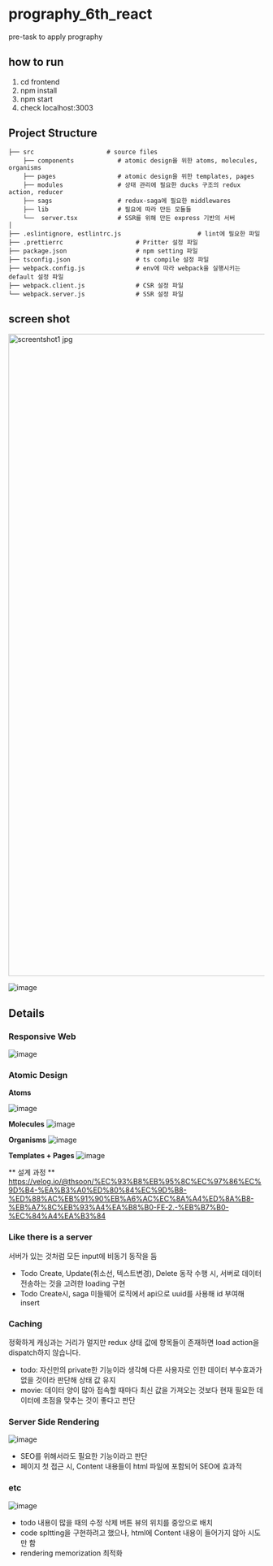 # prography_6th_react
pre-task to apply prography

## how to run
1. cd frontend
2. npm install
3. npm start
4. check localhost:3003

## Project Structure
    ├── src                    # source files
        ├── components            # atomic design을 위한 atoms, molecules, organisms
        ├── pages                 # atomic design을 위한 templates, pages
        ├── modules               # 상태 관리에 필요한 ducks 구조의 redux action, reducer 
        ├── sags                  # redux-saga에 필요한 middlewares
        ├── lib                   # 필요에 따라 만든 모듈들
        └──  server.tsx           # SSR를 위해 만든 express 기반의 서버
    │   
    ├── .eslintignore, estlintrc.js                     # lint에 필요한 파일
    ├── .prettierrc                    # Pritter 설정 파일
    ├── package.json                   # npm setting 파일
    ├── tsconfig.json                  # ts compile 설정 파일
    ├── webpack.config.js              # env에 따라 webpack을 실행시키는 default 설정 파일
    ├── webpack.client.js              # CSR 설정 파일
    └── webpack.server.js              # SSR 설정 파일

## screen shot
<img width="1265" alt="screentshot1 jpg" src="https://user-images.githubusercontent.com/40534721/75902938-2f458280-5e84-11ea-8b64-4d76f6f97e3f.PNG">

![image](https://user-images.githubusercontent.com/40534721/75903005-44baac80-5e84-11ea-92d5-946cb9389db5.png)



## Details
### Responsive Web
![image](https://user-images.githubusercontent.com/40534721/75903574-21dcc800-5e85-11ea-85be-1eb1752624f2.png)


### Atomic Design
**Atoms**

![image](https://user-images.githubusercontent.com/40534721/75903960-b6472a80-5e85-11ea-87eb-230c175562b1.png)

**Molecules**
![image](https://user-images.githubusercontent.com/40534721/75904012-cced8180-5e85-11ea-9494-0c4eaa4f8a51.png)


**Organisms**
![image](https://user-images.githubusercontent.com/40534721/75904082-e7275f80-5e85-11ea-9d6c-3577f3f8f99f.png)


**Templates + Pages**
![image](https://user-images.githubusercontent.com/40534721/75904147-04f4c480-5e86-11ea-8fc8-efb0c028ab03.png)


** 설계 과정 **
https://velog.io/@thsoon/%EC%93%B8%EB%95%8C%EC%97%86%EC%9D%B4-%EA%B3%A0%ED%80%84%EC%9D%B8-%ED%88%AC%EB%91%90%EB%A6%AC%EC%8A%A4%ED%8A%B8-%EB%A7%8C%EB%93%A4%EA%B8%B0-FE-2.-%EB%B7%B0-%EC%84%A4%EA%B3%84


### Like there is a server
서버가 있는 것처럼 모든 input에 비동기 동작을 둠
- Todo Create, Update(취소선, 텍스트변경), Delete 동작 수행 시, 서버로 데이터 전송하는 것을 고려한 loading 구현
- Todo Create시, saga 미들웨어 로직에서 api으로 uuid를 사용해 id 부여해 insert

### Caching
정확하게 캐싱과는 거리가 멀지만 redux 상태 값에 항목들이 존재하면 load action을 dispatch하지 않습니다.
- todo: 자신만의 private한 기능이라 생각해 다른 사용자로 인한 데이터 부수효과가 없을 것이라 판단해 상태 값 유지
- movie: 데이터 양이 많아 접속할 때마다 최신 값을 가져오는 것보다 현재 필요한 데이터에 초점을 맞추는 것이 좋다고 판단

### Server Side Rendering
![image](https://user-images.githubusercontent.com/40534721/75905218-d677e900-5e87-11ea-9943-1e85b9e42ed7.png)
- SEO를 위해서라도 필요한 기능이라고 판단
- 페이지 첫 접근 시, Content 내용들이 html 파일에 포함되어 SEO에 효과적

### etc
![image](https://user-images.githubusercontent.com/40534721/75905537-5c942f80-5e88-11ea-9cfa-ffa6ddc10935.png)
- todo 내용이 많을 때의 수정 삭제 버튼 뷰의 위치를 중앙으로 배치
- code spltting을 구현하려고 했으나, html에 Content 내용이 들어가지 않아 시도만 함
- rendering memorization 최적화
